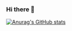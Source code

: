 ### Hi there 👋

[![Anurag's GitHub stats](https://github-readme-stats.vercel.app/api?username=lucasjhonatann&theme=dark)](https://github.com/anuraghazra/github-readme-stats)
<!--
**lucasjhonatann/lucasjhonatann** is a ✨ _special_ ✨ repository because its `README.md` (this file) appears on your GitHub profile.

Here are some ideas to get you started:

- 🔭 I’m currently working on ...
- 🌱 I’m currently learning ...
- 👯 I’m looking to collaborate on ...
- 🤔 I’m looking for help with ...
- 💬 Ask me about ...
- 📫 How to reach me: ...
- 😄 Pronouns: ...
- ⚡ Fun fact: ...
-->
